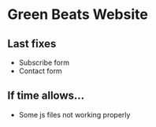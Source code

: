 # Green Beats Website

## Last fixes
* Subscribe form
* Contact form

## If time allows...
* Some js files not working properly